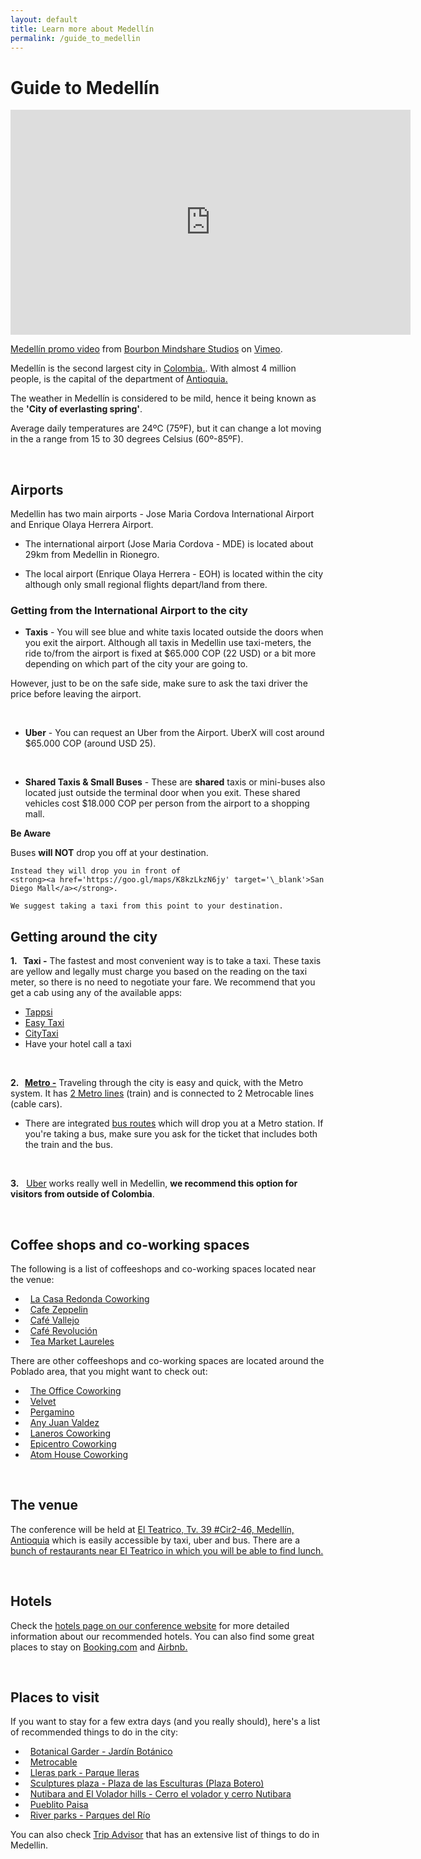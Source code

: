 ```yaml
---
layout: default
title: Learn more about Medellín
permalink: /guide_to_medellin
---
```


# Guide to Medellín

<div class='video col-sm-12 align-center'>
  <iframe src="https://player.vimeo.com/video/133187229" width="640" height="360" frameborder="0" webkitallowfullscreen mozallowfullscreen allowfullscreen></iframe>

  <p>
    <a href="https://vimeo.com/133187229">Medellín promo video</a> from
    <a href="https://vimeo.com/bourbonms">Bourbon Mindshare Studios</a> on
    <a href="https://vimeo.com">Vimeo</a>.
  </p>
</div>

Medellín is the second largest city in
[Colombia.](http://wikitravel.org/en/Colombia). With almost 4 million people,
is the capital of the department of
[Antioquia.](http://wikitravel.org/en/Antioquia)

The weather in Medellín is considered to be mild, hence it being known as the
**'City of everlasting spring'**.

Average daily temperatures are 24ºC (75ºF), but it can change a lot moving in
the a range from 15 to 30 degrees Celsius (60º-85ºF).

<br />

## Airports

Medellin has two main airports - Jose Maria Cordova International Airport and
Enrique Olaya Herrera Airport.

* The international airport (Jose Maria Cordova - MDE) is located about 29km from
Medellin in Rionegro.

* The local airport (Enrique Olaya Herrera - EOH) is located within the city although
only small regional flights depart/land from there.

### Getting from the International Airport to the city

* <span class="fa fa-car"></span> **Taxis** - You will see blue and white taxis
located outside the doors when you exit the airport. Although all taxis in
Medellin use taxi-meters, the ride to/from the airport is fixed at $65.000 COP
(22 USD) or a bit more depending on which part of the city your are going to.

However, just to be on the safe side, make sure to ask the taxi driver the
price before leaving the airport.

<br />

* <span class="fa fa-car"></span> **Uber** - You can request an Uber from the
Airport. UberX will cost around $65.000 COP (around USD 25).

<br />

* <span class="fa fa-bus"></span> **Shared Taxis & Small Buses** - These are
**shared** taxis or mini-buses also located just outside the terminal door when
you exit. These shared vehicles cost $18.000 COP per person from the airport to
a shopping mall.

<div class='note align-center'>
  <p><strong>Be Aware</strong></p>
  <p>
    Buses <strong>will NOT</strong> drop you off at your destination.

    Instead they will drop you in front of
    <strong><a href='https://goo.gl/maps/K8kzLkzN6jy' target='\_blank'>San Diego Mall</a></strong>.

    We suggest taking a taxi from this point to your destination.
  </p>
</div>

## Getting around the city

**1\. <i class="fa fa-taxi"></i> &nbsp; Taxi -** The fastest and most convenient way is to take a taxi. These
taxis are yellow and legally must charge you based on the reading on the taxi
meter, so there is no need to negotiate your fare. We recommend that you get a
cab using any of the available apps:

* [Tappsi](https://tappsi.co/)
* [Easy Taxi](http://www.easytaxi.com/co/)
* [CityTaxi](http://es.citytaxiapp.com/)
* Have your hotel call a taxi

<br />

**2\. <i class="fa fa-train"></i> &nbsp; [Metro -](https://www.metrodemedellin.gov.co/)** Traveling through the city is easy and quick, with the Metro system. It has [2 Metro lines](https://www.metrodemedellin.gov.co/Portals/4/Images/Viajeconnosotros/mapa-esquematico_grande.jpg) (train) and is connected to 2 Metrocable lines (cable cars).

*   There are integrated [bus routes](https://www.metrodemedellin.gov.co/Portals/4/mapLines/) which will drop you at a Metro station. If you're taking a bus, make sure you ask for the ticket that includes both the train and the bus.

<br />

**3.** <i class="fa fa-car"></i> &nbsp; [Uber](https://www.uber.com/) works really well in Medellin, **we
recommend this option for visitors from outside of Colombia**.

<br />

## Coffee shops and co-working spaces

The following is a list of coffeeshops and co-working spaces located near the venue:

* <i class="fa fa-home"></i> &nbsp; [La Casa Redonda Coworking](http://medellinliving.com/la-casa-redonda/)
* <i class="fa fa-coffee"></i> &nbsp; [Cafe Zeppelin](http://medellinliving.com/cafe-zeppelin/)
* <i class="fa fa-coffee"></i> &nbsp; [Café Vallejo](http://medellinliving.com/cafe-vallejo/)
* <i class="fa fa-coffee"></i> &nbsp; [Café Revolución](http://caferevolucion.co/)
* <i class="fa fa-coffee"></i> &nbsp; [Tea Market Laureles](https://foursquare.com/v/tea-market-laureles/52b4cfff498e9c9455d5d5d6)

There are other coffeeshops and co-working spaces are located around the Poblado area, that you might want to check out:

* <i class="fa fa-home"></i> &nbsp; [The Office Coworking](http://theofficecoworking.com.co/)
* <i class="fa fa-coffee"></i> &nbsp; [Velvet](http://cafevelvet.co/)
* <i class="fa fa-coffee"></i> &nbsp; [Pergamino](https://www.pergamino.co/)
* <i class="fa fa-coffee"></i> &nbsp; [Any Juan Valdez](http://juanvaldezcafe.com/es/store-locator?country=co)
* <i class="fa fa-home"></i> &nbsp; [Laneros Coworking](http://coworking.laneros.com/)
* <i class="fa fa-home"></i> &nbsp; [Epicentro Coworking](http://www.epicentro.com.co/)
* <i class="fa fa-home"></i> &nbsp; [Atom House Coworking](http://atomhouse.com/en/atomhouse-medellin/)

<br />

## The venue

The conference will be held at [El Teatrico, Tv. 39 #Cir2-46, Medellín, Antioquia](https://www.google.com.co/maps/place/El+Teatrico/@6.2428311,-75.5952202,17z/data=!3m1!4b1!4m5!3m4!1s0x8e4429a3c287332b:0x1cd1e5f32b634b7b!8m2!3d6.2428311!4d-75.5930315?hl=en) which is easily accessible by taxi, uber and bus.
There are a [bunch of restaurants near El Teatrico in which you will be able to find lunch.](https://foursquare.com/explore?mode=url&near=Bolivariana%2C%20Medell%C3%ADn%2C%20Antioquia&nearGeoId=10013269&q=Food)

<br />

## Hotels

Check the [hotels page on our conference website](http://www.rubyconf.co/hotels.html) for more detailed information about our recommended hotels. You can also find some great places to stay on [Booking.com](https://www.booking.com/searchresults.html?aid=397642&dcid=4&label=gog235jc-index-XX-XX-XX-unspec-co-com-L%3Axu-O%3AosSx-B%3Achrome-N%3AXX-S%3Abo-U%3Ac-H%3As&sid=418efdddb0aca639a33438f1e5474f30&sb=1&src=searchresults&src_elem=sb&error_url=https%3A%2F%2Fwww.booking.com%2Fsearchresults.html%3Faid%3D397642%3Blabel%3Dgog235jc-index-XX-XX-XX-unspec-co-com-L%253Axu-O%253AosSx-B%253Achrome-N%253AXX-S%253Abo-U%253Ac-H%253As%3Bsid%3D418efdddb0aca639a33438f1e5474f30%3Bdcid%3D4%3Bcheckin_monthday%3D2%3Bcheckin_year_month%3D2016-9%3Bcheckout_monthday%3D4%3Bcheckout_year_month%3D2016-9%3Bcity%3D-592318%3Bclass_interval%3D1%3Bdtdisc%3D0%3Bgroup_adults%3D1%3Bgroup_children%3D0%3Bhlrd%3D0%3Bhyb_red%3D0%3Binac%3D0%3Blabel_click%3Dundef%3Bnha_red%3D0%3Bno_rooms%3D1%3Boffset%3D0%3Bpostcard%3D0%3Bredirected_from_city%3D0%3Bredirected_from_landmark%3D0%3Bredirected_from_region%3D0%3Breview_score_group%3Dempty%3Broom1%3DA%3Bsb_price_type%3Dtotal%3Bsb_travel_purpose%3Dleisure%3Bscore_min%3D0%3Bsrc%3Dsearchresults%3Bsrc_elem%3Dsb%3Bss%3DMedell%25C3%25ADn%3Bss_all%3D0%3Bssb%3Dempty%3Bsshis%3D0%3Bssne%3DMedell%25C3%25ADn%3Bssne_untouched%3DMedell%25C3%25ADn%3Btrack_sas%3D1%26%3B&ss=Laureles%2C+Medell%C3%ADn%2C+Antioquia%2C+Colombia&ssne=Medell%C3%ADn&ssne_untouched=Medell%C3%ADn&city=-592318&sb_travel_purpose=leisure&checkin_monthday=2&checkin_year_month=2016-9&checkout_monthday=4&checkout_year_month=2016-9&room1=A&no_rooms=1&group_adults=1&group_children=0&ss_raw=Medell%C3%ADn%2C+la&ac_position=0&ac_langcode=en&dest_id=4138&dest_type=district&ac_pageview_id=7c43a4aaf3cf00c7&ac_suggestion_list_length=5&ac_suggestion_theme_list_length=0&track_sas=1) and [Airbnb.](https://www.airbnb.com/s/Medellin--Antioquia--Colombia?guests=&checkin=09%2F02%2F2016&checkout=09%2F04%2F2016&ss_id=b0jkrdc6&source=bb&s_tag=BhSPztcr)

<br />

## Places to visit

If you want to stay for a few extra days (and you really should), here's a list of recommended things to do in the city:

* <i class="fa fa-tree"></i> &nbsp; [Botanical Garder - Jardín Botánico](http://www.medellin.travel/en/botanical-garden)
* <i class="fa fa-train"></i> &nbsp;  [Metrocable](https://www.tripadvisor.com/Attraction_Review-g297478-d2203325-Reviews-Medellin_Metrocable-Medellin_Antioquia_Department.html)
* <i class="fa fa-beer"></i> &nbsp; [Lleras park - Parque lleras](http://www.medellin.travel/es/parque-lleras)
* <i class="fa fa-user"></i> &nbsp; [Sculptures plaza - Plaza de las Esculturas (Plaza Botero)](http://www.medellin.travel/en/sculptures-plaza)
* <i class="fa fa-leaf"></i> &nbsp; [Nutibara and El Volador hills - Cerro el volador y cerro Nutibara](http://www.medellin.travel/en/nutibara-and-el-volador-hills)
* <i class="fa fa-building-o"></i> &nbsp; [Pueblito Paisa](http://www.medellin.travel/en/pueblito-paisa)
* <i class="fa fa-tree"></i> &nbsp; [River parks - Parques del Río](http://www.medellin.travel/en/river-parks)

You can also check [Trip Advisor](https://www.tripadvisor.com/Attractions-g297478-Activities-Medellin_Antioquia_Department.html) that has an extensive list of things to do in Medellin.
